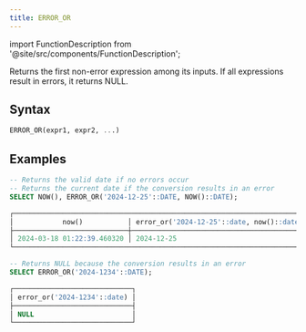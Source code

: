 ```yaml
---
title: ERROR_OR
---
```

import FunctionDescription from '@site/src/components/FunctionDescription';

<FunctionDescription description="Introduced or updated: v1.2.379"/>

Returns the first non-error expression among its inputs. If all expressions result in errors, it returns NULL.

## Syntax

```sql
ERROR_OR(expr1, expr2, ...)
```

## Examples

```sql
-- Returns the valid date if no errors occur
-- Returns the current date if the conversion results in an error
SELECT NOW(), ERROR_OR('2024-12-25'::DATE, NOW()::DATE);

┌────────────────────────────────────────────────────────────────────────┐
│            now()           │ error_or('2024-12-25'::date, now()::date) │
├────────────────────────────┼───────────────────────────────────────────┤
│ 2024-03-18 01:22:39.460320 │ 2024-12-25                                │
└────────────────────────────────────────────────────────────────────────┘

-- Returns NULL because the conversion results in an error
SELECT ERROR_OR('2024-1234'::DATE);

┌─────────────────────────────┐
│ error_or('2024-1234'::date) │
├─────────────────────────────┤
│ NULL                        │
└─────────────────────────────┘
```